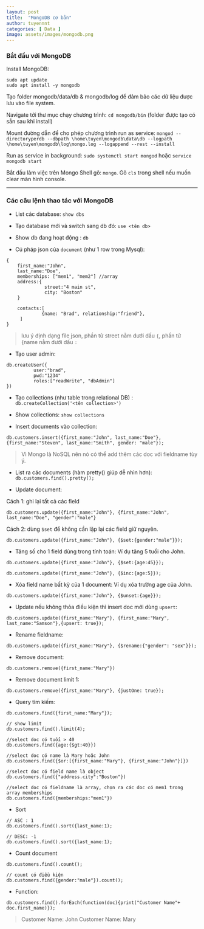 ```yaml
---
layout: post
title:  "MongoDB cơ bản"
author: tuyennnt
categories: [ Data ]
image: assets/images/mongodb.png
---
```


### Bắt đầu với MongoDB

Install MongoDB: 
```
sudo apt update
sudo apt install -y mongodb
```

Tạo folder mongodb/data/db & mongodb/log để đảm bảo các dữ liệu được lưu vào file system.

Navigate tới thư mục chạy chương trình: ``cd mongodb/bin`` (folder được tạo có sẵn sau khi install)

Mount đường dẫn để cho phép chương trình run as service: ``mongod --directoryperdb --dbpath \home\tuyen\mongodb\data\db --logpath \home\tuyen\mongodb\log\mongo.log --logappend --rest --install``

Run as service in background: ``sudo systemctl start mongod``
hoặc ``service mongodb start``

Bắt đầu làm việc trên Mongo Shell gõ: ``mongo``. Gõ ``cls`` trong shell nếu muốn clear màn hình console.

--------------

### Các câu lệnh thao tác với MongoDB 

* List các database:
``show dbs``

* Tạo database mới và switch sang db đó: ``use <tên db>``

* Show db đang hoạt động : ``db``

* Cú pháp json của ``document`` (như 1 row trong Mysql):

```
{
	first_name:"John",
	last_name:"Doe",
	memberships: ["mem1", "mem2"] //array
	address:{
		      street:"4 main st",
		      city: "Boston"
    }

	contacts:[
		     {name: "Brad", relationship:"friend"},
 	 ]
}
```
> lưu ý định dạng file json, phần tử street nằm dưới dấu ``{``, phần tử {name nằm dưới dấu ``:``


* Tạo user admin:
 
```
db.createUser({
		  user:"brad",
		  pwd:"1234"
		  roles:["readWrite", "dbAdmin"]
})
```
  
* Tạo collections (như table trong relational DB) : ``db.createCollection('<tên collection>')``

* Show collections: ``show collections``

* Insert documents vào collection:
```
db.customers.insert({first_name:"John", last_name:"Doe"}, {first_name:"Steven", last_name:"Smith", gender: "male"});
```
> Vì Mongo là NoSQL nên nó có thể add thêm các doc với fieldname tùy ý.

* List ra các documents (hàm pretty() giúp dễ nhìn hơn): ``db.customers.find().pretty();``

* Update document:

Cách 1: ghi lại tất cả các field

```
db.customers.update({first_name:"John"}, {first_name:"John", last_name:"Doe", "gender":"male"}
```

Cách 2: dùng ``$set`` để không cần lặp lại các field giữ nguyên.

```
db.customers.update({first_name:"John"}, {$set:{gender:"male"}});
```

* Tăng số cho 1 field dùng trong tính toán:
Ví dụ tăng 5 tuổi cho John. 
```
db.customers.update({first_name:"John"}, {$set:{age:45}});

db.customers.update({first_name:"John"}, {$inc:{age:5}});
```

* Xóa field name bất kỳ của 1 document:
Ví dụ xóa trường age của John.
```
db.customers.update({first_name:"John"}, {$unset:{age}});
```

* Update nếu không thỏa điều kiện thì insert doc mới dùng ``upsert``:

```
db.customers.update({first_name:"Mary"}, {first_name:"Mary", last_name:"Samson"},{upsert: true});
```

* Rename fieldname: 
```
db.customers.update({first_name:"Mary"}, {$rename:{"gender": "sex"}});
```

* Remove document:
```
db.customers.remove({first_name:"Mary"})
```

* Remove document limit 1:
```
db.customers.remove({first_name:"Mary"}, {justOne: true});
```

* Query tìm kiếm:

```
db.customers.find({first_name:"Mary"});

// show limit 
db.customers.find().limit(4);

//select doc có tuổi > 40
db.customers.find({age:{$gt:40}})

//select doc có name là Mary hoặc John
db.customers.find({$or:[{first_name:"Mary"}, {first_name:"John"}]})

//select doc có field name là object
db.customers.find({"address.city":"Boston"})

//select doc có fieldname là array, chọn ra các doc có mem1 trong array memberships
db.customers.find({memberships:"mem1"})
```

* Sort 
```
// ASC : 1
db.customers.find().sort({last_name:1);

// DESC: -1
db.customers.find().sort({last_name:1);

```

* Count document

```
db.customers.find().count();

// count có điều kiện
db.customers.find({gender:"male"}).count();
```

* Function:
```
db.customers.find().forEach(function(doc){print("Customer Name"+ doc.first_name)});
```
> Customer Name: John
Customer Name: Mary
